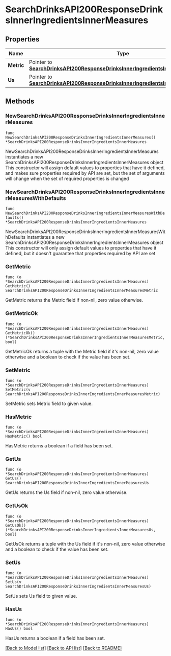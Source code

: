 # SearchDrinksAPI200ResponseDrinksInnerIngredientsInnerMeasures

## Properties

Name | Type | Description | Notes
------------ | ------------- | ------------- | -------------
**Metric** | Pointer to [**SearchDrinksAPI200ResponseDrinksInnerIngredientsInnerMeasuresMetric**](SearchDrinksAPI200ResponseDrinksInnerIngredientsInnerMeasuresMetric.md) |  | [optional] 
**Us** | Pointer to [**SearchDrinksAPI200ResponseDrinksInnerIngredientsInnerMeasuresUs**](SearchDrinksAPI200ResponseDrinksInnerIngredientsInnerMeasuresUs.md) |  | [optional] 

## Methods

### NewSearchDrinksAPI200ResponseDrinksInnerIngredientsInnerMeasures

`func NewSearchDrinksAPI200ResponseDrinksInnerIngredientsInnerMeasures() *SearchDrinksAPI200ResponseDrinksInnerIngredientsInnerMeasures`

NewSearchDrinksAPI200ResponseDrinksInnerIngredientsInnerMeasures instantiates a new SearchDrinksAPI200ResponseDrinksInnerIngredientsInnerMeasures object
This constructor will assign default values to properties that have it defined,
and makes sure properties required by API are set, but the set of arguments
will change when the set of required properties is changed

### NewSearchDrinksAPI200ResponseDrinksInnerIngredientsInnerMeasuresWithDefaults

`func NewSearchDrinksAPI200ResponseDrinksInnerIngredientsInnerMeasuresWithDefaults() *SearchDrinksAPI200ResponseDrinksInnerIngredientsInnerMeasures`

NewSearchDrinksAPI200ResponseDrinksInnerIngredientsInnerMeasuresWithDefaults instantiates a new SearchDrinksAPI200ResponseDrinksInnerIngredientsInnerMeasures object
This constructor will only assign default values to properties that have it defined,
but it doesn't guarantee that properties required by API are set

### GetMetric

`func (o *SearchDrinksAPI200ResponseDrinksInnerIngredientsInnerMeasures) GetMetric() SearchDrinksAPI200ResponseDrinksInnerIngredientsInnerMeasuresMetric`

GetMetric returns the Metric field if non-nil, zero value otherwise.

### GetMetricOk

`func (o *SearchDrinksAPI200ResponseDrinksInnerIngredientsInnerMeasures) GetMetricOk() (*SearchDrinksAPI200ResponseDrinksInnerIngredientsInnerMeasuresMetric, bool)`

GetMetricOk returns a tuple with the Metric field if it's non-nil, zero value otherwise
and a boolean to check if the value has been set.

### SetMetric

`func (o *SearchDrinksAPI200ResponseDrinksInnerIngredientsInnerMeasures) SetMetric(v SearchDrinksAPI200ResponseDrinksInnerIngredientsInnerMeasuresMetric)`

SetMetric sets Metric field to given value.

### HasMetric

`func (o *SearchDrinksAPI200ResponseDrinksInnerIngredientsInnerMeasures) HasMetric() bool`

HasMetric returns a boolean if a field has been set.

### GetUs

`func (o *SearchDrinksAPI200ResponseDrinksInnerIngredientsInnerMeasures) GetUs() SearchDrinksAPI200ResponseDrinksInnerIngredientsInnerMeasuresUs`

GetUs returns the Us field if non-nil, zero value otherwise.

### GetUsOk

`func (o *SearchDrinksAPI200ResponseDrinksInnerIngredientsInnerMeasures) GetUsOk() (*SearchDrinksAPI200ResponseDrinksInnerIngredientsInnerMeasuresUs, bool)`

GetUsOk returns a tuple with the Us field if it's non-nil, zero value otherwise
and a boolean to check if the value has been set.

### SetUs

`func (o *SearchDrinksAPI200ResponseDrinksInnerIngredientsInnerMeasures) SetUs(v SearchDrinksAPI200ResponseDrinksInnerIngredientsInnerMeasuresUs)`

SetUs sets Us field to given value.

### HasUs

`func (o *SearchDrinksAPI200ResponseDrinksInnerIngredientsInnerMeasures) HasUs() bool`

HasUs returns a boolean if a field has been set.


[[Back to Model list]](../README.md#documentation-for-models) [[Back to API list]](../README.md#documentation-for-api-endpoints) [[Back to README]](../README.md)


